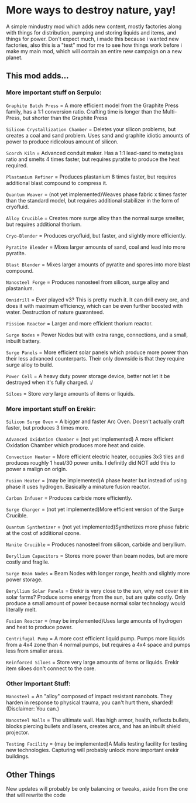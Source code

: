 # More ways to destroy nature, yay!
A simple mindustry mod which adds new content, mostly factories along with things for distribution, pumping and storing liquids and items, and things for power.
Don't expect much, i made this because i wanted new factories, also this is a "test" mod for me to see how things work before i make my main mod, which will contain an entire new campaign on a new planet.
## This mod adds...
### More important stuff on Serpulo:
  
`Graphite Batch Press` = A more efficient model from the Graphite Press family, has a 1:1 conversion ratio. Crafting time is longer than the Multi-Press, but shorter than the Graphite Press

`Silicon Crystallization Chamber` = Deletes your silicon problems, but creates a coal and sand problem. Uses sand and graphite idiotic amounts of power to produce ridicolous amount of silicon.

`Scorch Kiln` = Advanced conduit maker. Has a 1:1 lead-sand to metaglass ratio and smelts 4 times faster, but requires pyratite to produce the heat required.

`Plastanium Refiner` = Produces plastanium 8 times faster, but requires additional blast compound to compress it.

`Quantum Weaver` = (not yet implemented)Weaves phase fabric x times faster than the standard model, but requires additional stabilizer in the form of cryofluid.

`Alloy Crucible` = Creates more surge alloy than the normal surge smelter, but requires additional thorium.

`Cryo-Blender` = Produces cryofluid, but faster, and slightly more efficiently.

`Pyratite Blender` = Mixes larger amounts of sand, coal and lead into more pyratite.

`Blast Blender` = Mixes larger amounts of pyratite and spores into more blast compound.

`Nanosteel Forge` = Produces nanosteel from silicon, surge alloy and plastanium.

`Omnidrill` = Ever played v3? This is pretty much it. It can drill every ore, and does it with maximum efficiency, which can be even further boosted with water. Destruction of nature guaranteed.

`Fission Reactor` = Larger and more efficient thorium reactor.

`Surge Nodes` = Power Nodes but with extra range, connections, and a small, inbuilt battery.

`Surge Panels` = More efficient solar panels which produce more power than their less advanced counterparts. Their only downside is that they require surge alloy to build.

`Power Cell` = A heavy duty power storage device, better not let it be destroyed when it's fully charged. :/

`Siloes` = Store very large amounts of items or liquids.

### More important stuff on Erekir:

`Silicon Surge Oven` = A bigger and faster Arc Oven. Doesn't actually craft faster, but produces 3 times more.

`Advanced Oxidation Chamber` = (not yet implemented) A more efficient Oxidation Chamber which produces more heat and oxide.

`Convection Heater` = More efficient electric heater, occupies 3x3 tiles and produces roughly 1 heat/30 power units. I definitly did NOT add this to power a malign on origin.

`Fusion Heater` = (may be implemented)A phase heater but instead of using phase it uses hydrogen. Basically a minature fusion reactor.

`Carbon Infuser` = Produces carbide more efficiently.

`Surge Charger` = (not yet implemented)More efficient version of the Surge Crucible.

`Quantum Synthetizer` = (not yet implemented)Synthetizes more phase fabric at the cost of additional ozone.

`Nanite Crucible` = Produces nanosteel from silicon, carbide and beryllium.

`Beryllium Capacitors` = Stores more power than beam nodes, but are more costly and fragile.

`Surge Beam Nodes` = Beam Nodes with longer range, health and slightly more power storage.

`Beryllium Solar Panels` = Erekir is very close to the sun, why not cover it in solar farms? Produce some energy from the sun, but are quite costly. Only produce a small amount of power because normal solar technology would literally melt.

`Fusion Reactor` = (may be implemented)Uses large amounts of hydrogen and heat to produce power.

`Centrifugal Pump` = A more cost efficient liquid pump. Pumps more liquids from a 4x4 zone than 4 normal pumps, but requires a 4x4 space and pumps less from smaller areas.

`Reinforced Siloes` = Store very large amounts of items or liquids. Erekir item siloes don't connect to the core.

### Other Important Stuff:

`Nanosteel` = An "alloy" composed of impact resistant nanobots. They harden in response to physical trauma, you can't hurt them, sharded!
(Disclaimer: You can.)

`Nanosteel Walls` = The ultimate wall. Has high armor, health, reflects bullets, blocks piercing bullets and lasers, creates arcs, and has an inbuilt shield projector.

`Testing Facility` = (may be implemented)A Malis testing facility for testing new technologies. Capturing will probably unlock more important erekir buildings.

## Other Things

New updates will probably be only balancing or tweaks, aside from the one that will rewrite the code
